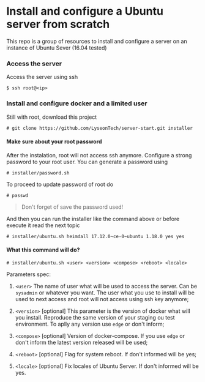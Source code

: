 
# Install and configure a Ubuntu server from scratch

This repo is a group of resources to install and configure a server on an instance of Ubuntu Sever (16.04 tested)

### Access the server
Access the server using ssh
```
$ ssh root@<ip>
```

### Install and configure docker and a limited user
Still with root, download this project
```
# git clone https://github.com/LyseonTech/server-start.git installer
```

#### Make sure about your root password
After the instalation, root will not access ssh anymore. Configure a strong password to your root user. You can generate a password using
```
# installer/password.sh
```

To proceed to update password of root do
```
# passwd
```

> Don't forget of save the password used!

And then you can run the installer like the command above or before execute it read the next topic
```
# installer/ubuntu.sh heimdall 17.12.0~ce-0~ubuntu 1.18.0 yes yes
```

#### What this command will do?
```
# installer/ubuntu.sh <user> <version> <compose> <reboot> <locale>
```


Parameters spec:

1. `<user>` The name of user what will be used to access the server. Can be `sysadmin` or whatever you want. The user what you use to install will be used to next access and root will not access using ssh key anymore;

2. `<version>` [optional] This parameter is the version of docker what will you install. Reproduce the same version of your staging ou test environment. To aplly any version use `edge` or don't inform;

3. `<compose>` [optional] Version of docker-compose. If you use `edge` or don't inform the latest version released will be used;

4. `<reboot>` [optional] Flag for system reboot. If don't informed will be yes;

5. `<locale>` [optional] Fix locales of Ubuntu Server. If don't informed will be yes.

